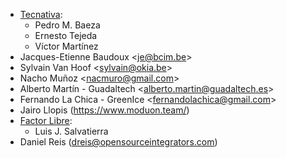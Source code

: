 - [Tecnativa](https://www.tecnativa.com):
  - Pedro M. Baeza
  - Ernesto Tejeda
  - Víctor Martínez
- Jacques-Etienne Baudoux \<<je@bcim.be>\>
- Sylvain Van Hoof \<<sylvain@okia.be>\>
- Nacho Muñoz \<<nacmuro@gmail.com>\>
- Alberto Martín - Guadaltech \<<alberto.martin@guadaltech.es>\>
- Fernando La Chica - GreenIce \<<fernandolachica@gmail.com>\>
- Jairo Llopis (<https://www.moduon.team/>)
- [Factor Libre](https://factorlibre.com):
  - Luis J. Salvatierra
- Daniel Reis (dreis@opensourceintegrators.com)
